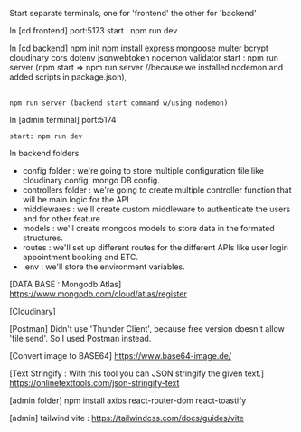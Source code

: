



Start separate terminals, one for 'frontend' the other for 'backend'

In [cd frontend] port:5173
start : npm run dev


In [cd backend]
npm init
npm install express mongoose multer bcrypt cloudinary cors dotenv jsonwebtoken nodemon validator
start : npm run server (npm start => npm run server //because we installed nodemon and added scripts in package.json),<br><br>
```
npm run server (backend start command w/using nodemon)
```


In [admin terminal] port:5174
```
start: npm run dev
```

In backend folders
* config folder : we're going to store multiple configuration file like cloudinary config, mongo DB config.
* controllers folder : we're going to create multiple controller function that will be main logic for the API 
* middlewares : we'll create custom middleware to authenticate the users and for other feature
* models : we'll create mongoos models to store data in the formated structures.
* routes : we'll set up different routes for the different APIs like user login appointment booking and ETC. 
* .env : we'll store the environment variables. 


[DATA BASE : Mongodb Atlas]
https://www.mongodb.com/cloud/atlas/register

[Cloudinary]

[Postman]
Didn't use 'Thunder Client', because free version doesn't allow 'file send'. 
So I used Postman instead.

[Convert image to BASE64]
https://www.base64-image.de/

[Text Stringify : With this tool you can JSON stringify the given text.]
https://onlinetexttools.com/json-stringify-text



[admin folder]
npm install axios react-router-dom react-toastify

[admin]
tailwind vite : https://tailwindcss.com/docs/guides/vite
